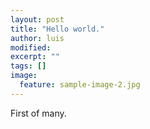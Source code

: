 ```yaml
---
layout: post
title: "Hello world."
author: luis
modified:
excerpt: ""
tags: []
image:
  feature: sample-image-2.jpg
---
```


First of many.
